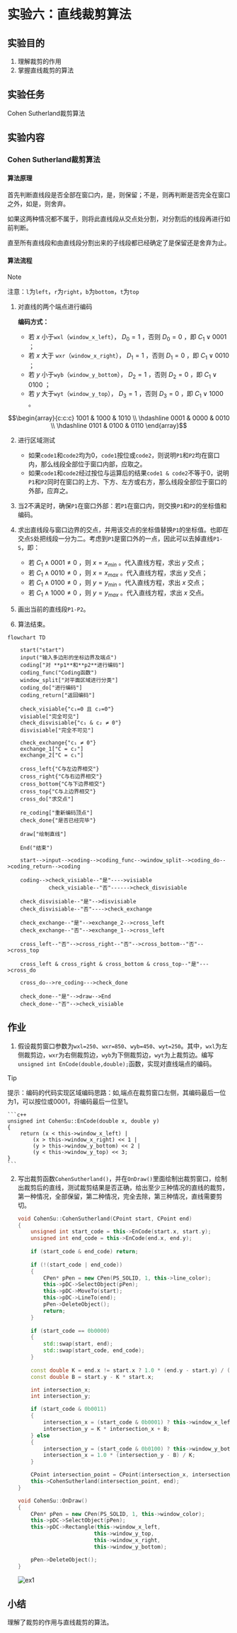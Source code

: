 ﻿# 实验六：直线裁剪算法

## 实验目的

1. 理解裁剪的作用
2. 掌握直线裁剪的算法

## 实验任务

Cohen Sutherland裁剪算法

## 实验内容

### Cohen Sutherland裁剪算法

#### 算法原理

首先判断直线段是否全部在窗口内，是，则保留；不是，则再判断是否完全在窗口之外，如是，则舍弃。

如果这两种情况都不属于，则将此直线段从交点处分割，对分割后的线段再进行如前判断。

直至所有直线段和由直线段分割出来的子线段都已经确定了是保留还是舍弃为止。

#### 算法流程

> [!NOTE]
>
> 注意：`l`为`left`，`r`为`right`，`b`为`bottom`，`t`为`top`

1. 对直线的两个端点进行编码

    **编码方式：**

    - 若 $x$ 小于`wxl`（`window_x_left`）， $D_0=1$ ，否则 $D_0=0$ ，即 $C_1 \vee 0001$ ；
    - 若 $x$ 大于 `wxr`（`window_x_right`）， $D_1=1$ ，否则 $D_1=0$ ，即 $C_1 \vee 0010$ ；
    - 若 $y$ 小于`wyb`（`window_y_bottom`）， $D_2=1$ ，否则 $D_2=0$ ，即 $C_1 \vee 0100$ ；
    - 若 $y$ 大于`wyt`（`window_y_top`）， $D_3=1$ ，否则 $D_3=0$ ，即 $C_1 \vee 1000$ 。

```math
\begin{array}{c:c:c}
    1001 & 1000 & 1010 \\
    \hdashline
    0001 & 0000 & 0010 \\
    \hdashline
    0101 & 0100 & 0110
\end{array}
```

2. 进行区域测试

    - 如果`code1`和`code2`均为0，`code1`按位或`code2`，则说明`P1`和`P2`均在窗口内，那么线段全部位于窗口内部，应取之。
    - 如果`code1`和`code2`经过按位与运算后的结果`code1 & code2`不等于0，说明`P1`和`P2`同时在窗口的上方、下方、左方或右方，那么线段全部位于窗口的外部，应弃之。

3. 当2不满足时，确保`P1`在窗口外部：若`P1`在窗口内，则交换`P1`和`P2`的坐标值和编码。

4. 求出直线段与窗口边界的交点，并用该交点的坐标值替换`P1`的坐标值。也即在交点`S`处把线段一分为二。考虑到`P1`是窗口外的一点，因此可以去掉直线`P1-S`，即：

    - 若 $C_1 \wedge 0001 \ne 0$ ，则 $x=x_{min}$ 。代入直线方程，求出 $y$ 交点；
    - 若 $C_1 \wedge 0010 \ne 0$ ，则 $x=x_{max}$ 。代入直线方程，求出 $y$ 交点；
    - 若 $C_1 \wedge 0100 \ne 0$ ，则 $y=y_{min}$ 。代入直线方程，求出 $x$ 交点；
    - 若 $C_1 \wedge 1000 \ne 0$ ，则 $y=y_{max}$ 。代入直线方程，求出 $x$ 交点。

5. 画出当前的直线段`P1-P2`。
6. 算法结束。

```mermaid
flowchart TD

    start("start")
    input("输入多边形的坐标边界及端点")
    coding["对 **p1**和**p2**进行编码"]
    coding_func("Coding函数")
    window_split["对平面区域进行分类"]
    coding_do["进行编码"]
    coding_return["返回编码"]

    check_visiable{"c₁=0 且 c₂=0"}
    visiable["完全可见"]
    check_disvisiable{"c₁ & c₂ ≠ 0"}
    disvisiable["完全不可见"]

    check_exchange{"c₁ ≠ 0"}
    exchange_1["C = c₂"]
    exchange_2["C = c₁"]

    cross_left{"C与左边界相交"}
    cross_right{"C与右边界相交"}
    cross_bottom{"C与下边界相交"}
    cross_top{"C与上边界相交"}
    cross_do["求交点"]

    re_coding["重新编码顶点"]
    check_done{"是否已经完毕"}

    draw["绘制直线"]

    End("结束")

    start-->input-->coding-->coding_func-->window_split-->coding_do-->coding_return-->coding

    coding-->check_visiable--"是"---->visiable
             check_visiable--"否"------>check_disvisiable

    check_disvisiable--"是"-->disvisiable
    check_disvisiable--"否"---->check_exchange

    check_exchange--"是"-->exchange_2-->cross_left
    check_exchange--"否"-->exchange_1-->cross_left

    cross_left--"否"-->cross_right--"否"-->cross_bottom--"否"-->cross_top

    cross_left & cross_right & cross_bottom & cross_top--"是"--->cross_do

    cross_do-->re_coding--->check_done

    check_done--"是"-->draw-->End
    check_done--"否"-->check_visiable
```

## 作业

1. 假设裁剪窗口参数为`wxl=250`、`wxr=850`、`wyb=450`、`wyt=250`。其中，`wxl`为左侧裁剪边，`wxr`为右侧裁剪边，`wyb`为下侧裁剪边，`wyt`为上裁剪边。编写`unsigned int EnCode(double,double);`函数，实现对直线端点的编码。

> [!TIP]
>
> 提示：编码的代码实现区域编码思路：如,端点在裁剪窗口左侧，其编码最后一位为1，可以按位或0001，将编码最后一位至1。

    ```c++
    unsigned int CohenSu::EnCode(double x, double y)
    {
        return (x < this->window_x_left) |
            (x > this->window_x_right) << 1 |
            (y > this->window_y_bottom) << 2 |
            (y < this->window_y_top) << 3;
    }
    ```

2. 写出裁剪函数`CohenSutherland()`，并在`OnDraw()`里面绘制出裁剪窗口，绘制出裁剪后的直线，测试裁剪结果是否正确，给出至少三种情况的直线的裁剪，第一种情况，全部保留，第二种情况，完全去除，第三种情况，直线需要剪切。

    ```c++
    void CohenSu::CohenSutherland(CPoint start, CPoint end)
    {
        unsigned int start_code = this->EnCode(start.x, start.y);
        unsigned int end_code = this->EnCode(end.x, end.y);
        
        if (start_code & end_code) return;
        
        if (!(start_code | end_code))
        {
            CPen* pPen = new CPen(PS_SOLID, 1, this->line_color);
            this->pDC->SelectObject(pPen);
            this->pDC->MoveTo(start);
            this->pDC->LineTo(end);
            pPen->DeleteObject();
            return;
        }
        
        if (start_code == 0b0000)
        {
            std::swap(start, end);
            std::swap(start_code, end_code);
        }
        
        const double K = end.x != start.x ? 1.0 * (end.y - start.y) / (end.x - start.x) : 0.0;
        const double B = start.y - K * start.x;

        int intersection_x;
        int intersection_y;

        if (start_code & 0b0011)
        {
            intersection_x = (start_code & 0b0001) ? this->window_x_left : this->window_x_right;
            intersection_y = K * intersection_x + B;
        } else
        {
            intersection_y = (start_code & 0b0100) ? this->window_y_bottom : this->window_y_top;
            intersection_x = 1.0 * (intersection_y - B) / K;
        }

        CPoint intersection_point = CPoint(intersection_x, intersection_y);
        this->CohenSutherland(intersection_point, end);
    }

    void CohenSu::OnDraw()
    {
        CPen* pPen = new CPen(PS_SOLID, 1, this->window_color);
        this->pDC->SelectObject(pPen);
        this->pDC->Rectangle(this->window_x_left,
                            this->window_y_top,
                            this->window_x_right,
                            this->window_y_bottom);

        pPen->DeleteObject();
    }
    ```

    ![ex1](.doc/ex1.png)

## 小结

理解了裁剪的作用与直线裁剪的算法。
